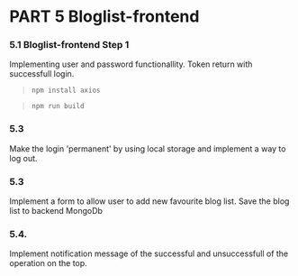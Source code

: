 # PART 5 Bloglist-frontend

### 5.1 Bloglist-frontend Step 1

Implementing user and password functionallity. Token return with successfull login.

> `npm install axios`

> `npm run build`

### 5.3

Make the login 'permanent' by using local storage and implement a way to log out.

### 5.3

Implement a form to allow user to add new favourite blog list. Save the blog list to backend MongoDb

### 5.4.

Implement notification message of the successful and unsuccessfull of the operation on the top.

